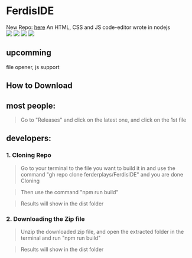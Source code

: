 # FerdisIDE
New Repo: <a href="https://github.com/FerdisIDE/webdev">here</a>
An HTML, CSS and JS code-editor wrote in nodejs
<br>
<img src="https://img.shields.io/github/downloads/ferderplays/FerdisIDE/total?style=for-the-badge&color=lime" /> <img src="https://img.shields.io/github/last-commit/ferderplays/FerdisIDE?style=for-the-badge&color=lime" />
<img src="https://img.shields.io/github/commit-activity/w/ferderplays/FerdisIDE?style=for-the-badge&color=lime" /> <img src="https://img.shields.io/github/repo-size/ferderplays/FerdisIDE?style=for-the-badge&color=lime" />
## upcomming
file opener, js support

## How to Download

## most people:

> Go to "Releases" and click on the latest one, and click on the 1st file

## developers:

### 1. Cloning Repo

> Go to your terminal to the file you want to build it in and use the command "gh repo clone ferderplays/FerdisIDE" and you are done Cloning

> Then use the command "npm run build"

> Results will show in the dist folder

### 2. Downloading the Zip file

> Unzip the downloaded zip file, and open the extracted folder in the terminal and run "npm run build"

> Results will show in the dist folder